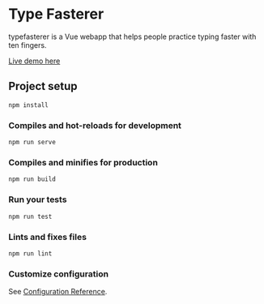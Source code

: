 # Type Fasterer

typefasterer is a Vue webapp that helps people practice typing faster with ten fingers.

[Live demo here](https://typefasterer.com "Type Fasterer webapp")
 
## Project setup
```
npm install
```

### Compiles and hot-reloads for development
```
npm run serve
```

### Compiles and minifies for production
```
npm run build
```

### Run your tests
```
npm run test
```

### Lints and fixes files
```
npm run lint
```

### Customize configuration
See [Configuration Reference](https://cli.vuejs.org/config/).
